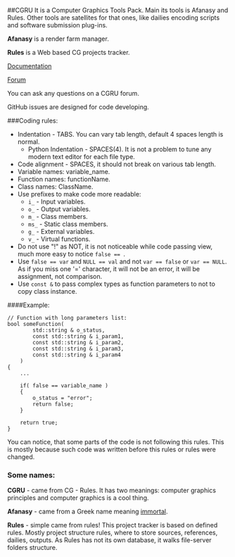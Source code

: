 ##CGRU
It is a Computer Graphics Tools Pack.
Main its tools is Afanasy and Rules.
Other tools are satellites for that ones,
	like dailies encoding scripts and software submission plug-ins.

**Afanasy** is a render farm manager.

**Rules** is a Web based CG projects tracker.

[Documentation](http://cgru.info)

[Forum](http://forum.cgru.info)

You can ask any questions on a CGRU forum.

GitHub issues are designed for code developing.

###Coding rules:

- Indentation - TABS. You can vary tab length, default 4 spaces length is normal.
	- Python Indentation - SPACES(4). It is not a problem to tune any modern text editor for each file type.
- Code alignment - SPACES, it should not break on various tab length.
- Variable names: variable_name.
- Function names: functionName.
- Class names: ClassName.
- Use prefixes to make code more readable:
	- `i_` - Input variables.
	- `o_` - Output variables.
	- `m_` - Class members.
	- `ms_` - Static class members.
	- `g_` - External variables.
	- `v_` - Virtual functions.
- Do not use "!" as NOT, it is not noticeable while code passing view, much more easy to notice `false == `.
- Use `false == var` and `NULL == val` and not `var == false` or `var == NULL`.
As if you miss one '=' character, it will not be an error, it will be assignment, not comparison.
- Use `const &` to pass complex types as function parameters to not to copy class instance.

####Example:

	// Function with long parameters list:
	bool someFunction(
			std::string & o_status,
			const std::string & i_param1,
			const std::string & i_param2,
			const std::string & i_param3,
			const std::string & i_param4
		)
	{
		...

		if( false == variable_name )
		{
			o_status = "error";
			return false;
		}

		return true;
	}

You can notice, that some parts of the code is not following this rules.
This is mostly because such code was written before this rules or rules were changed.


### Some names:
**CGRU** - came from CG - Rules. It has two meanings: computer graphics principles and computer graphics is a cool thing.

**Afanasy** - came from a Greek name meaning [immortal](http://en.wikipedia.org/wiki/Afanasy). 

**Rules** - simple came from rules! This project tracker is based on defined rules.
Mostly project structure rules, where to store sources, references, dailies, outputs.
As Rules has not its own database, it walks file-server folders structure.

